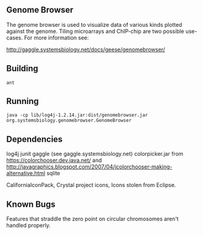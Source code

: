 ##  Genome Browser

The genome browser is used to visualize data of various kinds plotted against the genome. Tiling
microarrays and ChIP-chip are two possible use-cases. For more information see:

http://gaggle.systemsbiology.net/docs/geese/genomebrowser/


## Building

	ant

## Running

	java -cp lib/log4j-1.2.14.jar:dist/genomebrowser.jar org.systemsbiology.genomebrowser.GenomeBrowser


## Dependencies
  log4j
  junit
  gaggle (see gaggle.systemsbiology.net)
  colorpicker.jar from https://colorchooser.dev.java.net/ and http://javagraphics.blogspot.com/2007/04/jcolorchooser-making-alternative.html
  sqlite

  CaliforniaIconPack, Crystal project icons, Icons stolen from Eclipse.  


## Known Bugs

Features that straddle the zero point on circular chromosomes aren't handled properly.

